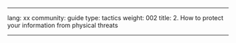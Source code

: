 

---

lang: xx
community: guide
type: tactics
weight: 002
title: 2. How to protect your information from physical threats

---

<stub>

